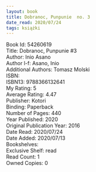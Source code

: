 ```yaml
---
layout: book
title: Dobranoc, Punpunie  no. 3
date_read: 2020/07/24
tags: książki
---
```


Book Id: 54260619<br />
Title: Dobranoc, Punpunie #3<br />
Author: Inio Asano<br />
Author l-f: Asano, Inio<br />
Additional Authors: Tomasz Molski<br />
ISBN: <br />
ISBN13: 9788366132641<br />
My Rating: 5<br />
Average Rating: 4.47<br />
Publisher: Kotori<br />
Binding: Paperback<br />
Number of Pages: 440<br />
Year Published: 2020<br />
Original Publication Year: 2016<br />
Date Read: 2020/07/24<br />
Date Added: 2020/07/13<br />
Bookshelves: <br />
Exclusive Shelf: read<br />
Read Count: 1<br />
Owned Copies: 0<br />



